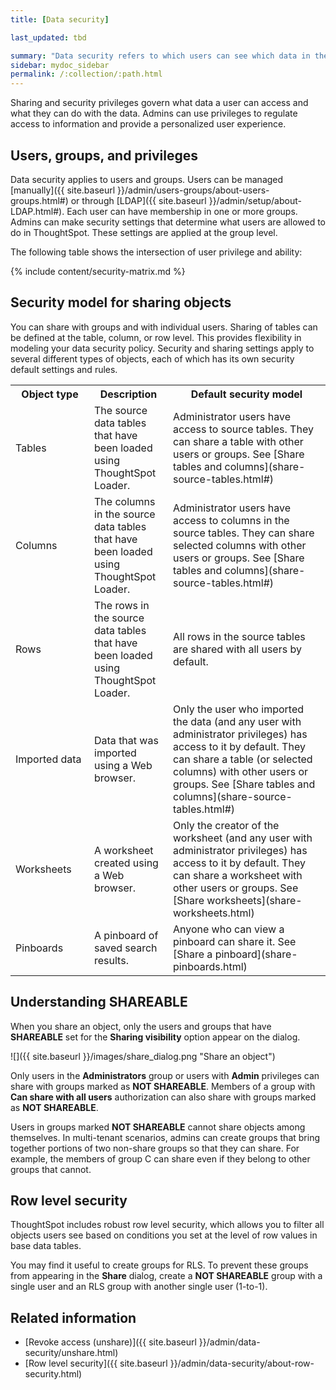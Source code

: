 ```yaml
---
title: [Data security]

last_updated: tbd

summary: "Data security refers to which users can see which data in the ThoughtSpot application."
sidebar: mydoc_sidebar
permalink: /:collection/:path.html
---
```

Sharing and security privileges govern what data a user can access and what they
can do with the data. Admins can use privileges to regulate access to
information and provide a personalized user experience.

## Users, groups, and privileges

Data security applies to users and groups. Users can be managed [manually]({{ site.baseurl }}/admin/users-groups/about-users-groups.html#) or through
[LDAP]({{ site.baseurl }}/admin/setup/about-LDAP.html#). Each user can have
membership in one or more groups. Admins can make security settings that
determine what users are allowed to do in ThoughtSpot. These settings are
applied at the group level.

The following table shows the intersection of user privilege and ability:

{% include content/security-matrix.md %}


## Security model for sharing objects

You can share with groups and with individual users. Sharing of tables can be
defined at the table, column, or row level. This provides flexibility in
modeling your data security policy. Security and sharing settings apply to
several different types of objects, each of which has its own security default
settings and rules.

<table>
<colgroup>
<col width="25%" />
<col width="25%" />
<col width="50%" />
</colgroup>
  <tr>
    <th>Object type</th>
    <th>Description</th>
    <th>Default security model</th>
  </tr>
  <tr>
    <td>Tables</td>
    <td>The source data tables that have been loaded using ThoughtSpot Loader.</td>
    <td>Administrator users have access to source tables. They can share a table with other users or groups. See [Share tables and columns](share-source-tables.html#)</td>
  </tr>
  <tr>
    <td>Columns</td>
    <td>The columns in the source data tables that have been loaded using ThoughtSpot Loader.</td>
    <td>Administrator users have access to columns in the source tables. They can share selected columns with other users or groups. See [Share tables and columns](share-source-tables.html#)</td>
  </tr>
  <tr>
    <td>Rows</td>
    <td>The rows in the source data tables that have been loaded using ThoughtSpot Loader.</td>
    <td>All rows in the source tables are shared with all users by default.</td>
  </tr>
  <tr>
    <td>Imported data</td>
    <td>Data that was imported using a Web browser.</td>
    <td>Only the user who imported the data (and any user with administrator privileges) has access to it by default. They can share a table (or selected columns) with other users or groups. See [Share tables and columns](share-source-tables.html#)</td>
  </tr>
  <tr>
    <td>Worksheets</td>
    <td>A worksheet created using a Web browser.</td>
    <td>Only the creator of the worksheet (and any user with administrator privileges) has access to it by default. They can share a worksheet with other users or groups. See [Share worksheets](share-worksheets.html)</td>
  </tr>
  <tr>
    <td>Pinboards</td>
    <td>A pinboard of saved search results.</td>
    <td>Anyone who can view a pinboard can share it. See [Share a pinboard](share-pinboards.html)</td>
  </tr>
</table>

## Understanding SHAREABLE

When you share an object, only the users and groups that have **SHAREABLE** set
for the **Sharing visibility** option appear on the dialog.

![]({{ site.baseurl }}/images/share_dialog.png "Share an object")

Only users in the **Administrators** group or users with **Admin** privileges
can share with groups marked as **NOT SHAREABLE**. Members of a group with
**Can share with all users** authorization can also share with groups marked as
**NOT SHAREABLE**.

Users in groups marked **NOT SHAREABLE** cannot share objects among themselves.
In multi-tenant scenarios, admins can create groups that bring together portions
of two non-share groups so that they can share. For example, the members of
group C can share even if they belong to other groups that cannot.




## Row level security

ThoughtSpot includes robust row level security, which allows you to filter all
objects users see based on conditions you set at the level of row values in base
data tables.

You may find it useful to create groups for RLS. To prevent these groups from
appearing in the **Share** dialog, create a **NOT SHAREABLE** group with a single
user and an RLS group with another single user (1-to-1).

## Related information

-   [Revoke access (unshare)]({{ site.baseurl }}/admin/data-security/unshare.html)  
-   [Row level security]({{ site.baseurl }}/admin/data-security/about-row-security.html)  
